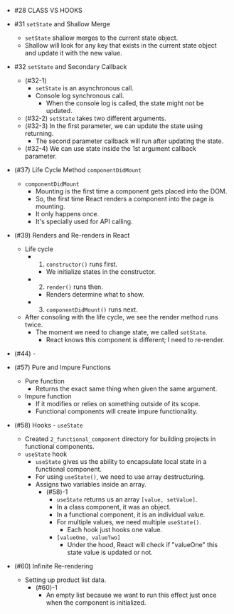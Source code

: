 - #28 CLASS VS HOOKS

- #31 `setState` and Shallow Merge
  - `setState` shallow merges to the current state object.
  - Shallow will look for any key that exists in the current state object and update it with the new value.

- #32 `setState` and Secondary Callback
  - (#32-1)
    - `setState` is an asynchronous call.
    - Console log synchronous call.
      - When the console log is called, the state might not be updated.
  - (#32-2) `setState` takes two different arguments.
  - (#32-3) In the first parameter, we can update the state using returning.
    - The second parameter callback will run after updating the state.
  - (#32-4) We can use state inside the 1st argument callback parameter.

- (#37) Life Cycle Method `componentDidMount`
  - `componentDidMount`
    - Mounting is the first time a component gets placed into the DOM.
    - So, the first time React renders a component into the page is mounting.
    - It only happens once.
    - It's specially used for API calling.

- (#39) Renders and Re-renders in React
  - Life cycle
    - 1. `constructor()` runs first.
      - We initialize states in the constructor.
    - 2. `render()` runs then.
      - Renders determine what to show.
    - 3. `componentDidMount()` runs next.
  - After consoling with the life cycle, we see the render method runs twice.
    - The moment we need to change state, we called `setState`.
      - React knows this component is different; I need to re-render.

- (#44) - 

- (#57) Pure and Impure Functions
  - Pure function
    - Returns the exact same thing when given the same argument.
  - Impure function
    - If it modifies or relies on something outside of its scope.
    - Functional components will create impure functionality.

- (#58) Hooks - `useState`
  - Created `2_functional_component` directory for building projects in functional components.
  - `useState` hook
    - `useState` gives us the ability to encapsulate local state in a functional component.
    - For using `useState()`, we need to use array destructuring.
    - Assigns two variables inside an array.
      - (#58)-1
        - `useState` returns us an array `[value, setValue]`.
        - In a class component, it was an object.
        - In a functional component, it is an individual value.
        - For multiple values, we need multiple `useState()`.
          - Each hook just hooks one value.
        - `[valueOne, valueTwo]`
          - Under the hood, React will check if "valueOne" this state value is updated or not.

- (#60) Infinite Re-rendering 
  - Setting up product list data.
    - (#60)-1
      - An empty list because we want to run this effect just once when the component is initialized.